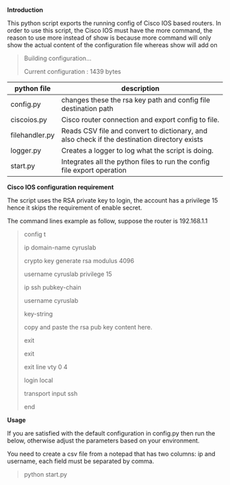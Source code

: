 **Introduction**
<p>This python script exports the running config of Cisco IOS based routers. In order to use this script, 
the Cisco IOS must have the more command, the reason to use more instead of show is because more command will only show the actual content of the configuration file whereas show will add on</p>

>Building configuration...
>
>Current configuration : 1439 bytes

|python file| description|
|-----------|------------|
|config.py| changes these the rsa key path and config file destination path|
|ciscoios.py| Cisco router connection and export config to file.|
|filehandler.py| Reads CSV file and convert to dictionary, and also check if the destination directory exists|
|logger.py| Creates a logger to log what the script is doing.|
|start.py| Integrates all the python files to run the config file export operation|


**Cisco IOS configuration requirement**
<p>The script uses the RSA private key to login, the account has a privilege 15 hence it skips the requirement of enable secret.</p>
<p>The command lines example as follow, suppose the router is 192.168.1.1</p>

>config t
>
>ip domain-name cyruslab
>
>crypto key generate rsa modulus 4096
>
>username cyruslab privilege 15
>
>ip ssh pubkey-chain
>
>username cyruslab
>
>key-string
>
>copy and paste the rsa pub key content here.
>
>exit
>
>exit
>
>exit
>line vty 0 4
>
>login local
>
>transport input ssh
>
>end

**Usage**
<p>If you are satisfied with the default configuration in config.py then run the below, otherwise  adjust the parameters based on your environment.</p>
<p>You need to create a csv file from a notepad that has two columns: ip and username, each field must be separated by comma.</p>

>python start.py
